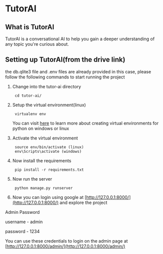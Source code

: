 # TutorAI 
## What is TutorAI
TutorAI is a conversational AI to help you gain a deeper understanding of any topic you're curious about.

## Setting up TutorAI(from the drive link)
the db.qlite3 file and .env files are already provided in this case, please follow the following commands to start running the project

1. Change into the tutor-ai directory

        cd tutor-ai/
2. Setup the virtual environment(linux)

        virtualenv env

    You can visit [here](https://www.geeksforgeeks.org/creating-python-virtual-environment-windows-linux/) to learn more about creating virtual environments for python on windows or linux

3. Activate the virtual environment

        source env/bin/activate (linux)
        env\Scripts\activate (windows)

4. Now install the requirements

        pip install -r requirements.txt

5. Now run the server

        python manage.py runserver

6. Now you can login using google at [http://127.0.0.1:8000/](http://127.0.0.1:8000/) and explore the project

Admin Password

username - admin

password - 1234

You can use these credentials to login on the admin page at [http://127.0.0.1:8000/admin/](http://127.0.0.1:8000/admin/)